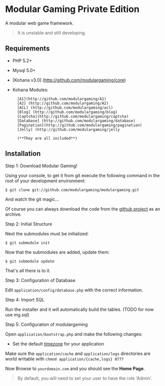 # Modular Gaming Private Edition

A modular web game framework.

> It is unstable and still developing.

## Requirements

* PHP 5.2+
* Mysql 5.0+
* [Kohana v3.0] (http://github.com/modulargaming/core)
* Kohana Modules: 

		[A1](http://github.com/modulargaming/A1)
		[A2] (http://github.com/modulargaming/A2)
		[ACL] (http://github.com/modulargaming/acl)
		[Blog] (http://github.com/modulargaming/blog)
		[Captcha](http://github.com/modulargaming/captcha)
		[Database] (http://github.com/modulargaming/database)
		[Pagination](http://github.com/modulargaming/pagination)
		[Jelly] (http://github.com/modulargaming/jelly 

		(**They are all included**)

## Installation

Step 1: Download Modular Gaming!

Using your console, to get it from git execute the following command in the root of your development environment:

	$ git clone git://github.com/modulargaming/modulargaming.git

And watch the git magic...

Of course you can always download the code from the [github project](http://github.com/modulargaming/modulargaming) as an archive.

Step 2: Initial Structure

Next the submodules must be initialized:

	$ git submodule init
	
Now that the submodules are added, update them:

	$ git submodule update

That's all there is to it.

Step 3: Configuration of Database

Edit `application/config/database.php` with the correct information.

Step 4: Import SQL

Run the installer and it will automatically build the tables. (TODO for now use mg.sql)


Step 5: Configuration of modulargaming

Open `application/bootstrap.php` and make the following changes: 

* Set the default [timezone](http://php.net/timezones) for your application

Make sure the `application/cache` and `application/logs` directories are world writable with `chmod application/{cache,logs} 0777`


Now Browse to `yourdomain.com` and you should see the **Home Page**.

> By default, you will need to set your user to have the role 'Admin'.

